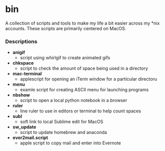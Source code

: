 # bin

A collection of scripts and tools to make my life a bit easier across my *nix accounts. These scripts are primarily centered on MacOS. 

### Descriptions

* **anigif**
  * script using whirlgif to create animated gifs
* **chkspace**
  * script to check the amount of space being used in a directory
* **mac-terminal**
  * applescript for opening an iTerm window for a particular directoru
* **menu**
  * examle script for creating ASCII menu for launching programs
* **nbshow**
  * script to open a local python notebook in a browser
* **ruler**
  * line ruler to use in editors or terminal to help count spaces
* **subl**
  * soft link to local Sublime edit for MacOS 
* **sw_update**
  * script to update homebrew and anaconda
* **ever2mail.script**
  * apple script to copy mail and enter into Evernote
